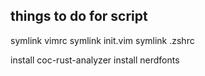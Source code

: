 ## things to do for script
symlink vimrc
symlink init.vim
symlink .zshrc

install coc-rust-analyzer
install nerdfonts
